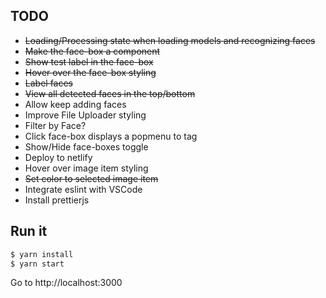 ## TODO
* ~~Loading/Processing state when loading models and recognizing faces~~
* ~~Make the face-box a component~~
* ~~Show test label in the face-box~~
* ~~Hover over the face-box styling~~
* ~~Label faces~~
* ~~View all detected faces in the top/bottom~~
* Allow keep adding faces
* Improve File Uploader styling
* Filter by Face?
* Click face-box displays a popmenu to tag
* Show/Hide face-boxes toggle
* Deploy to netlify
* Hover over image item styling
* ~~Set color to selected image item~~
* Integrate eslint with VSCode
* Install prettierjs

## Run it

```bash
$ yarn install
$ yarn start
```

Go to http://localhost:3000
